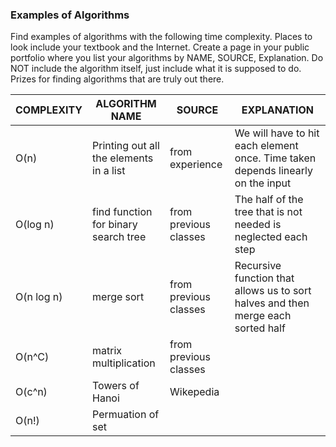### Examples of Algorithms
Find examples of algorithms with the following time complexity. Places to look include your textbook and the Internet.  Create a page in your public portfolio where you list your algorithms by NAME, SOURCE, Explanation.  Do NOT include the algorithm itself, just include what it is supposed to do.  Prizes for finding algorithms that are truly out there.

| COMPLEXITY|ALGORITHM NAME| SOURCE| EXPLANATION|
|---- |---|--- |---------------|
|O(n) |Printing out all the elements in a list|from experience |We will have to hit each element once. Time taken depends linearly on the input |
|O(log n)  | find function for binary search tree  |from previous classes | The half of the tree that is not needed is neglected each step|
|O(n log n) |merge sort| from previous classes| Recursive function that allows us to sort halves and then merge each sorted half|
|O(n^C) |matrix multiplication |from previous classes| |
|O(c^n) |Towers of Hanoi |Wikepedia | |
| O(n!) |Permuation of set | | |



